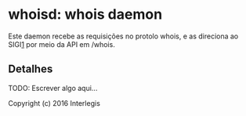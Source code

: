 whoisd: whois daemon
==========================

Este daemon recebe as requisições no protolo whois, e as direciona ao SIGI[1]
por meio da API em /whois.

Detalhes
---------------

TODO: Escrever algo aqui...


[1]:https://github.com/interlegis/sigi

Copyright (c) 2016 Interlegis
